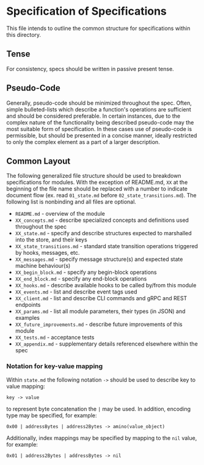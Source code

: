 # Specification of Specifications

This file intends to outline the common structure for specifications within
this directory.

## Tense

For consistency, specs should be written in passive present tense.

## Pseudo-Code

Generally, pseudo-code should be minimized throughout the spec. Often, simple
bulleted-lists which describe a function's operations are sufficient and should
be considered preferable. In certain instances, due to the complex nature of
the functionality being described pseudo-code may the most suitable form of
specification. In these cases use of pseudo-code is permissible, but should be
presented in a concise manner, ideally restricted to only the complex
element as a part of a larger description.

## Common Layout

The following generalized file structure should be used to breakdown
specifications for modules. With the exception of README.md, `XX` at the
beginning of the file name should be replaced with a number to indicate
document flow (ex. read `01_state.md` before `02_state_transitions.md`). The
following list is nonbinding and all files are optional.

- `README.md` - overview of the module
- `XX_concepts.md` - describe specialized concepts and definitions used throughout the spec
- `XX_state.md` - specify and describe structures expected to marshalled into the store, and their keys
- `XX_state_transitions.md` - standard state transition operations triggered by hooks, messages, etc.
- `XX_messages.md` - specify message structure(s) and expected state machine behaviour(s)
- `XX_begin_block.md` - specify any begin-block operations
- `XX_end_block.md` - specify any end-block operations
- `XX_hooks.md` - describe available hooks to be called by/from this module
- `XX_events.md` - list and describe event tags used
- `XX_client.md` - list and describe CLI commands and gRPC and REST endpoints
- `XX_params.md` - list all module parameters, their types (in JSON) and examples
- `XX_future_improvements.md` - describe future improvements of this module
- `XX_tests.md` - acceptance tests
- `XX_appendix.md` - supplementary details referenced elsewhere within the spec

### Notation for key-value mapping

Within `state.md` the following notation `->` should be used to describe key to
value mapping:

```
key -> value
```

to represent byte concatenation the `|` may be used. In addition, encoding
type may be specified, for example:

```
0x00 | addressBytes | address2Bytes -> amino(value_object)
```

Additionally, index mappings may be specified by mapping to the `nil` value, for example:

```
0x01 | address2Bytes | addressBytes -> nil
```
